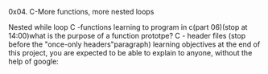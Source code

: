 0x04. C-More functions, more nested loops

Nested while loop C -functions learning to program in c(part 06)(stop at 14:00)what is the purpose of a function prototpe? C - header files (stop before the "once-only headers"paragraph) learning objectives at the end of this project, you are expected to be able to explain to anyone, without the help of google: